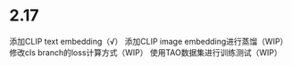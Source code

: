 # 2.17
添加CLIP text embedding（√）
添加CLIP image embedding进行蒸馏（WIP）
修改cls branch的loss计算方式（WIP）
使用TAO数据集进行训练测试（WIP）
